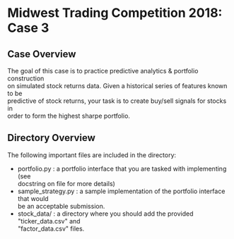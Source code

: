 # Midwest Trading Competition 2018: Case 3  
 
## Case Overview  
 
The goal of this case is to practice predictive analytics & portfolio construction  
on simulated stock returns data. Given a historical series of features known to be  
predictive of stock returns, your task is to create buy/sell signals for stocks in  
order to form the highest sharpe portfolio.  

## Directory Overview  
 
The following important files are included in the directory:  

- portfolio.py : a portfolio interface that you are tasked with implementing (see  
                 docstring on file for more details)  
- sample_strategy.py : a sample implementation of the portfolio interface that would  
                       be an acceptable submission.  
- stock_data/ : a directory where you should add the provided "ticker_data.csv" and  
                "factor_data.csv" files.  
